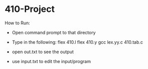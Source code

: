 # 410-Project

How to Run:

- Open command prompt to that directory
- Type in the following:
  flex 410.l
  flex 410.y
  gcc lex.yy.c 410.tab.c
 
 - open out.txt to see the output
 - use input.txt to edit the input/program
